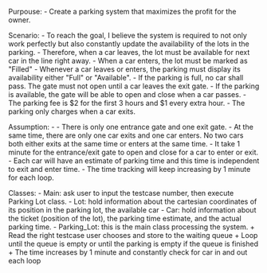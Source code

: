 
Purpouse: 
	- Create a parking system that maximizes the profit for the owner.

Scenario:
	- To reach the goal, I believe the system is required to not only work perfectly but also constantly update the availability of the lots in the parking.
	- Therefore, when a car leaves, the lot must be available for next car in the line right away. 
	- When a car enters, the lot must be marked as "Filled"
	- Whenever a car leaves or enters, the parking must display its availability either "Full" or "Available".
	- If the parking is full, no car shall pass. The gate must not open until a car leaves the exit gate.
	- If the parking is available, the gate will be able to open and close when a car passes.
	- The parking fee is $2 for the first 3 hours and $1 every extra hour.
	- The parking only charges when a car exits.

Assumption: 
	- 
	- There is only one entrance gate and one exit gate.
	- At the same time, there are only one car exits and one car enters. No two cars both either exits at the same time or enters at the same time.
	- It take 1 minute for the entrance/exit gate to open and close for a car to enter or exit.
	- Each car will have an estimate of parking time and this time is independent to exit and enter time.
	- The time tracking will keep increasing by 1 minute for each loop.

Classes:
	- Main: ask user to input the testcase number, then execute Parking Lot class.
	- Lot: hold information about the cartesian coordinates of its position in the parking lot, the available car
	- Car: hold information about the ticket (position of the lot), the parking time estimate, and the actual parking time.
	- Parking_Lot: this is the main class processing the system.
		+ Read the right testcase user chooses and store to the waiting queue
		+ Loop until the queue is empty or until the parking is empty if the queue is finished 
		+ The time increases by 1 minute and constantly check for car in and out each loop
